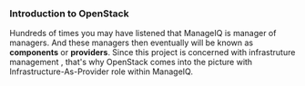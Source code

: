 ### Introduction to OpenStack

Hundreds of times you may have listened that ManageIQ is manager of managers. And these managers then eventually will be known as **components** or **providers**. Since this project is concerned with infrastruture management , that's why OpenStack comes into the picture with Infrastructure-As-Provider role within ManageIQ.

